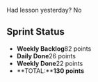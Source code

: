 Had lesson yesterday? No

## Sprint Status
-   **Weekly Backlog**82 points
-   **Daily Done**26 points
-   **Weekly Done**22 points
-   **TOTAL:****130 points**
